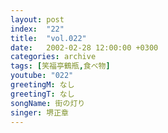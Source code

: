 ```yaml
---
layout: post
index:  "22"
title:  "vol.022"
date:   2002-02-28 12:00:00 +0300
categories: archive
tags: [笑福亭鶴瓶,食べ物]
youtube: "022"
greetingM: なし
greetingT: なし
songName: 街の灯り
singer: 堺正章
---
```

